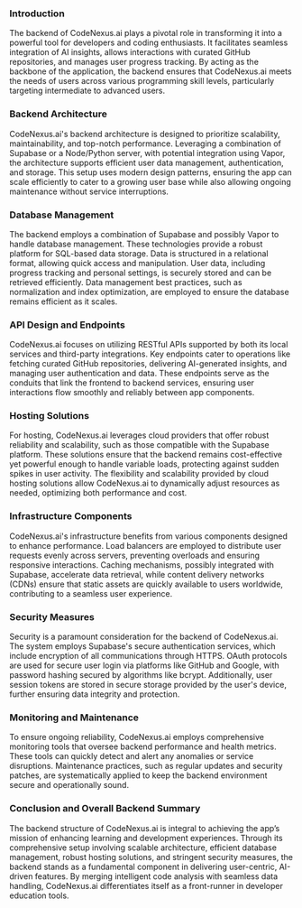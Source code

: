 ### Introduction
The backend of CodeNexus.ai plays a pivotal role in transforming it into a powerful tool for developers and coding enthusiasts. It facilitates seamless integration of AI insights, allows interactions with curated GitHub repositories, and manages user progress tracking. By acting as the backbone of the application, the backend ensures that CodeNexus.ai meets the needs of users across various programming skill levels, particularly targeting intermediate to advanced users.

### Backend Architecture
CodeNexus.ai's backend architecture is designed to prioritize scalability, maintainability, and top-notch performance. Leveraging a combination of Supabase or a Node/Python server, with potential integration using Vapor, the architecture supports efficient user data management, authentication, and storage. This setup uses modern design patterns, ensuring the app can scale efficiently to cater to a growing user base while also allowing ongoing maintenance without service interruptions.

### Database Management
The backend employs a combination of Supabase and possibly Vapor to handle database management. These technologies provide a robust platform for SQL-based data storage. Data is structured in a relational format, allowing quick access and manipulation. User data, including progress tracking and personal settings, is securely stored and can be retrieved efficiently. Data management best practices, such as normalization and index optimization, are employed to ensure the database remains efficient as it scales.

### API Design and Endpoints
CodeNexus.ai focuses on utilizing RESTful APIs supported by both its local services and third-party integrations. Key endpoints cater to operations like fetching curated GitHub repositories, delivering AI-generated insights, and managing user authentication and data. These endpoints serve as the conduits that link the frontend to backend services, ensuring user interactions flow smoothly and reliably between app components.

### Hosting Solutions
For hosting, CodeNexus.ai leverages cloud providers that offer robust reliability and scalability, such as those compatible with the Supabase platform. These solutions ensure that the backend remains cost-effective yet powerful enough to handle variable loads, protecting against sudden spikes in user activity. The flexibility and scalability provided by cloud hosting solutions allow CodeNexus.ai to dynamically adjust resources as needed, optimizing both performance and cost.

### Infrastructure Components
CodeNexus.ai's infrastructure benefits from various components designed to enhance performance. Load balancers are employed to distribute user requests evenly across servers, preventing overloads and ensuring responsive interactions. Caching mechanisms, possibly integrated with Supabase, accelerate data retrieval, while content delivery networks (CDNs) ensure that static assets are quickly available to users worldwide, contributing to a seamless user experience.

### Security Measures
Security is a paramount consideration for the backend of CodeNexus.ai. The system employs Supabase's secure authentication services, which include encryption of all communications through HTTPS. OAuth protocols are used for secure user login via platforms like GitHub and Google, with password hashing secured by algorithms like bcrypt. Additionally, user session tokens are stored in secure storage provided by the user's device, further ensuring data integrity and protection.

### Monitoring and Maintenance
To ensure ongoing reliability, CodeNexus.ai employs comprehensive monitoring tools that oversee backend performance and health metrics. These tools can quickly detect and alert any anomalies or service disruptions. Maintenance practices, such as regular updates and security patches, are systematically applied to keep the backend environment secure and operationally sound.

### Conclusion and Overall Backend Summary
The backend structure of CodeNexus.ai is integral to achieving the app’s mission of enhancing learning and development experiences. Through its comprehensive setup involving scalable architecture, efficient database management, robust hosting solutions, and stringent security measures, the backend stands as a fundamental component in delivering user-centric, AI-driven features. By merging intelligent code analysis with seamless data handling, CodeNexus.ai differentiates itself as a front-runner in developer education tools.